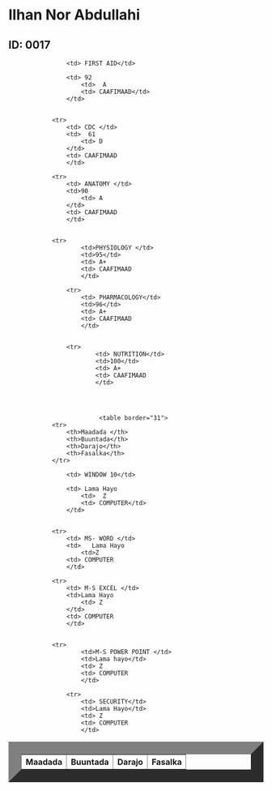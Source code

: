 
<html>
    <title> Natiijo</title>
    <head>
        <link rel="stylesheet" href="table.css"/>
        <body>  
            <h1> Ilhan Nor Abdullahi</h1>
            <h2> ID: 0017</h2>
            <table border="25">
                <tr>
                    <th>Maadada </th>
                    <th>Buuntada</th>
                    <th>Darajo</th>
                    <th>Fasalka</th>
                </tr>
                
                    <td> FIRST AID</td>
                   
                    <td> 92
                        <td>  A
                        <td> CAAFIMAAD</td>
                    </td>
                
            
                <tr>
                    <td> CDC </td>
                    <td>  61
                        <td> D  
                    </td>
                    <td> CAAFIMAAD
                    </td>
                
                <tr>               
                    <td> ANATOMY </td>
                    <td>90 
                        <td> A
                    </td>
                    <td> CAAFIMAAD
                    </td>
                
               
                <tr>
                        <td>PHYSIOLOGY </td>
                        <td>95</td>
                        <td> A+
                        <td> CAAFIMAAD
                        </td>
                    
                    <tr>
                        <td> PHARMACOLOGY</td>
                        <td>96</td>
                        <td> A+
                        <td> CAAFIMAAD
                        </td>
                
                    
                    <tr>
                            <td> NUTRITION</td>
                            <td>100</td>
                            <td> A+
                            <td> CAAFIMAAD
                            </td> 
                            
                       
                          

                             <table border="31">
                <tr>
                    <th>Maadada </th>
                    <th>Buuntada</th>
                    <th>Darajo</th>
                    <th>Fasalka</th>
                </tr>
                
                    <td> WINDOW 10</td>
                   
                    <td> Lama Hayo
                        <td>  Z
                        <td> COMPUTER</td>
                    </td>
                
            
                <tr>
                    <td> MS- WORD </td>
                    <td>   Lama Hayo
                        <td>Z
                    <td> COMPUTER
                    </td>
                
                <tr>
                    <td> M-S EXCEL </td>
                    <td>Lama Hayo  
                        <td> Z
                    </td>
                    <td> COMPUTER
                    </td>
                
               
                <tr>
                        <td>M-S POWER POINT </td>
                        <td>Lama hayo</td>
                        <td> Z
                        <td> COMPUTER
                        </td>
                    
                    <tr>
                        <td> SECURITY</td>
                        <td>Lama Hayo</td>
                        <td> Z
                        <td> COMPUTER
                        </td>
                    






                        

